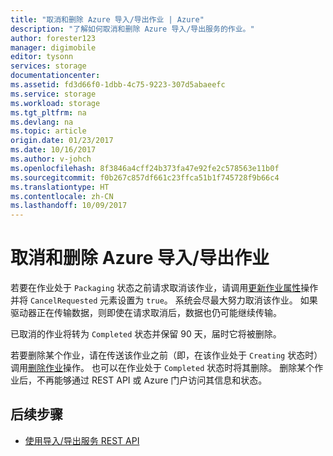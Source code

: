 ```yaml
---
title: "取消和删除 Azure 导入/导出作业 | Azure"
description: "了解如何取消和删除 Azure 导入/导出服务的作业。"
author: forester123
manager: digimobile
editor: tysonn
services: storage
documentationcenter: 
ms.assetid: fd3d66f0-1dbb-4c75-9223-307d5abaeefc
ms.service: storage
ms.workload: storage
ms.tgt_pltfrm: na
ms.devlang: na
ms.topic: article
origin.date: 01/23/2017
ms.date: 10/16/2017
ms.author: v-johch
ms.openlocfilehash: 8f3846a4cff24b373fa47e92fe2c578563e11b0f
ms.sourcegitcommit: f0b267c857df661c23ffca51b1f745728f9b66c4
ms.translationtype: HT
ms.contentlocale: zh-CN
ms.lasthandoff: 10/09/2017
---
```

# <a name="canceling-and-deleting-azure-importexport-jobs"></a>取消和删除 Azure 导入/导出作业

 若要在作业处于 `Packaging` 状态之前请求取消该作业，请调用[更新作业属性](https://docs.microsoft.com/rest/api/storageimportexport/jobs#Jobs_Update)操作并将 `CancelRequested` 元素设置为 `true`。 系统会尽最大努力取消该作业。 如果驱动器正在传输数据，则即使在请求取消后，数据也仍可能继续传输。

 已取消的作业将转为 `Completed` 状态并保留 90 天，届时它将被删除。

 若要删除某个作业，请在传送该作业之前（即，在该作业处于 `Creating` 状态时）调用[删除作业](https://docs.microsoft.com/rest/api/storageimportexport/jobs#Jobs_Delete)操作。 也可以在作业处于 `Completed` 状态时将其删除。 删除某个作业后，不再能够通过 REST API 或 Azure 门户访问其信息和状态。

## <a name="next-steps"></a>后续步骤

* [使用导入/导出服务 REST API](storage-import-export-using-the-rest-api.md)
<!--Update_Description: wording update-->
